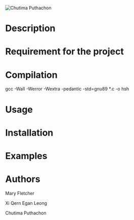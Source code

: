 ![Chutima Puthachon](https://github.com/user-attachments/assets/374c63d6-d591-44ee-b319-15219d4de2ff)

# Description

# Requirement for the project

# Compilation

gcc -Wall -Werror -Wextra -pedantic -std=gnu89 *.c -o hsh

# Usage

# Installation

# Examples

# Authors

Mary Fletcher

Xi Qern Egan Leong

Chutima Puthachon
